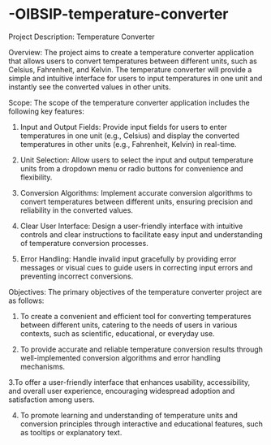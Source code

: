 # -OIBSIP-temperature-converter
Project Description: Temperature Converter

Overview:
The project aims to create a temperature converter application that allows users to convert temperatures between different units, such as Celsius, Fahrenheit, and Kelvin. The temperature converter will provide a simple and intuitive interface for users to input temperatures in one unit and instantly see the converted values in other units.

Scope:
The scope of the temperature converter application includes the following key features:

1. Input and Output Fields: Provide input fields for users to enter temperatures in one unit (e.g., Celsius) and display the converted temperatures in other units (e.g., Fahrenheit, Kelvin) in real-time.

2. Unit Selection: Allow users to select the input and output temperature units from a dropdown menu or radio buttons for convenience and flexibility.

3. Conversion Algorithms: Implement accurate conversion algorithms to convert temperatures between different units, ensuring precision and reliability in the converted values.

4. Clear User Interface: Design a user-friendly interface with intuitive controls and clear instructions to facilitate easy input and understanding of temperature conversion processes.

5. Error Handling: Handle invalid input gracefully by providing error messages or visual cues to guide users in correcting input errors and preventing incorrect conversions.

Objectives:
The primary objectives of the temperature converter project are as follows:

1. To create a convenient and efficient tool for converting temperatures between different units, catering to the needs of users in various contexts, such as scientific, educational, or everyday use.

2. To provide accurate and reliable temperature conversion results through well-implemented conversion algorithms and error handling mechanisms.

3.To offer a user-friendly interface that enhances usability, accessibility, and overall user experience, encouraging widespread adoption and satisfaction among users.

4. To promote learning and understanding of temperature units and conversion principles through interactive and educational features, such as tooltips or explanatory text.
